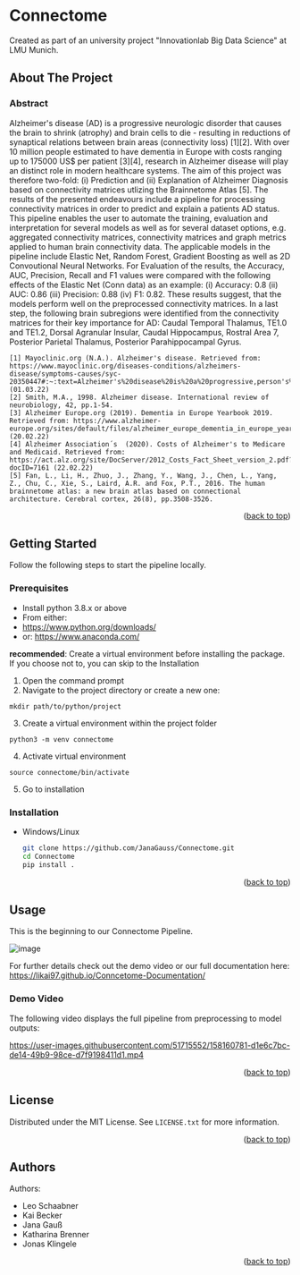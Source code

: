 <div id="top"></div>

# Connectome

Created as part of an university project "Innovationlab Big Data Science" at LMU Munich.


<!-- ABOUT THE PROJECT -->
## About The Project

### Abstract


Alzheimer's disease (AD) is a progressive neurologic disorder that causes the brain to shrink (atrophy) and brain cells to die - resulting in reductions of synaptical relations between brain areas (connectivity loss) [1][2]. With over 10 million people estimated to have dementia in Europe with costs ranging up to 175000 US$ per patient [3][4], research in Alzheimer disease will play an distinct role in modern healthcare systems. The aim of this project was therefore two-fold: 
    (i) Prediction and 
    (ii) Explanation 
of Alzheimer Diagnosis based on connectivity matrices utlizing the Brainnetome Atlas [5]. The results of the presented endeavours include a pipeline for processing connectivity matrices in order to predict and explain a patients AD status. This pipeline enables the user to automate the training, evaluation and interpretation for several models as well as for several dataset options, e.g. aggregated connectivity matrices, connectivity matrices and graph metrics applied to human brain connectivity data. The applicable models in the pipeline include Elastic Net, Random Forest, Gradient Boosting as well as 2D Convoutional Neural Networks. For Evaluation of the results, the Accuracy, AUC, Precision, Recall and F1 values were compared with the following effects of the Elastic Net (Conn data) as an example: (i) Accuracy: 0.8 (ii) AUC: 0.86 (iii) Precision: 0.88 (iv) F1: 0.82. These results suggest, that the models perform well on the preprocessed connectivity matrices. In a last step, the following brain subregions were identified from the connectivity matrices for their key importance for AD: Caudal Temporal Thalamus, TE1.0 and TE1.2, Dorsal Agranular Insular, Caudal Hippocampus, Rostral Area 7, Posterior Parietal Thalamus, Posterior Parahippocampal Gyrus.



```
[1] Mayoclinic.org (N.A.). Alzheimer's disease. Retrieved from: https://www.mayoclinic.org/diseases-conditions/alzheimers-disease/symptoms-causes/syc-20350447#:~:text=Alzheimer's%20disease%20is%20a%20progressive,person's%20ability%20to%20function%20independently (01.03.22)
[2] Smith, M.A., 1998. Alzheimer disease. International review of neurobiology, 42, pp.1-54.
[3] Alzheimer Europe.org (2019). Dementia in Europe Yearbook 2019. Retrieved from: https://www.alzheimer-europe.org/sites/default/files/alzheimer_europe_dementia_in_europe_yearbook_2019.pdf (20.02.22)
[4] Alzheimer Association´s  (2020). Costs of Alzheimer's to Medicare and Medicaid. Retrieved from: https://act.alz.org/site/DocServer/2012_Costs_Fact_Sheet_version_2.pdf?docID=7161 (22.02.22)
[5] Fan, L., Li, H., Zhuo, J., Zhang, Y., Wang, J., Chen, L., Yang, Z., Chu, C., Xie, S., Laird, A.R. and Fox, P.T., 2016. The human brainnetome atlas: a new brain atlas based on connectional architecture. Cerebral cortex, 26(8), pp.3508-3526.
```

<p align="right">(<a href="#top">back to top</a>)</p>

<!-- GETTING STARTED -->
## Getting Started

Follow the following steps to start the pipeline locally. 

### Prerequisites

* Install python 3.8.x or above 
* From either:
* https://www.python.org/downloads/ 
* or: https://www.anaconda.com/

**recommended**: Create a virtual environment before installing the package. If you choose not to, you can skip to the Installation
1. Open the command prompt
2. Navigate to the project directory or create a new one:
```
mkdir path/to/python/project
```
3. Create a virtual environment within the project folder
```
python3 -m venv connectome
```
4. Activate virtual environment
```
source connectome/bin/activate
```
5. Go to installation


### Installation

* Windows/Linux
  ```sh
  git clone https://github.com/JanaGauss/Connectome.git
  cd Connectome
  pip install .
  ```



<p align="right">(<a href="#top">back to top</a>)</p>




<!-- USAGE -->
## Usage

This is the beginning to our Connectome Pipeline. 

![image](https://user-images.githubusercontent.com/60140124/158218222-08377392-b718-4c03-8f85-7e911f67f323.png)

For further details check out the demo video or our full documentation here: https://likai97.github.io/Conncetome-Documentation/

### Demo Video

The following video displays the full pipeline from preprocessing to model outputs:

https://user-images.githubusercontent.com/51715552/158160781-d1e6c7bc-de14-49b9-98ce-d7f9198411d1.mp4


<p align="right">(<a href="#top">back to top</a>)</p>


<!-- LICENSE -->
## License

Distributed under the MIT License. See `LICENSE.txt` for more information.

<p align="right">(<a href="#top">back to top</a>)</p>


<!-- LICENSE -->
## Authors

Authors:

* Leo Schaabner
* Kai Becker
* Jana Gauß
* Katharina Brenner
* Jonas Klingele

<p align="right">(<a href="#top">back to top</a>)</p>
